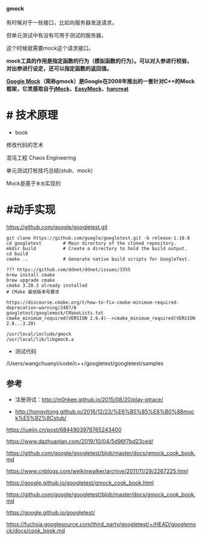 #### gmock



有时候对于一些接口，比如向服务器发送请求。

但单元测试中有没有可用于测试的服务器，

这个时候就需要mock这个请求接口。

 **mock工具的作用是指定函数的行为（模拟函数的行为）。可以对入参进行校验，对出参进行设定，还可以指定函数的返回值。**

**[Google Mock](http://code.google.com/p/googlemock/)（简称gmock）是Google在2008年推出的一套针对C++的Mock框架，它灵感取自于[jMock](http://www.jmock.org/)、[EasyMock](http://www.easymock.org/)、[harcreat](http://code.google.com/p/hamcrest/)**







#  # **技术原理**



- book

修改代码的艺术

混沌工程 Chaos Engineering



单元测试打桩技巧总结(stub、mock)

Mock是基于`多态`实现的



# #动手实现



https://github.com/google/googletest.git



```
git clone https://github.com/google/googletest.git -b release-1.10.0
cd googletest        # Main directory of the cloned repository.
mkdir build          # Create a directory to hold the build output.
cd build
cmake ..             # Generate native build scripts for GoogleTest.

??? https://github.com/ddnet/ddnet/issues/3355
brew install cmake
brew upgrade cmake 
cmake 3.20.3 already installed
# CMake 最低版本号要求

https://discourse.cmake.org/t/how-to-fix-cmake-minimum-required-deprecation-warning/2487/6
googletest/googlemock/CMakeLists.txt
cmake_minimum_required(VERSION 2.6.4)-->cmake_minimum_required(VERSION 2.8...3.20)

/usr/local/include/gmock
/usr/local/lib/libgmock.a
```





- 测试代码

/Users/wangchuanyi/code/c++/googletest/googletest/samples





## 参考

- 注册测试：http://m0nkee.github.io/2015/08/20/play-ptrace/

- http://hongyitong.github.io/2016/12/23/%E6%B5%85%E8%B0%88mock%E5%92%8Cstub/ 

https://juejin.cn/post/6844903976765243400

https://www.dazhuanlan.com/2019/10/04/5d96f7bd23ced/



https://github.com/google/googletest/blob/master/docs/gmock_cook_book.md

https://www.cnblogs.com/welkinwalker/archive/2011/11/29/2267225.html

https://google.github.io/googletest/gmock_cook_book.html

https://github.com/google/googletest/blob/master/docs/gmock_cook_book.md

https://google.github.io/googletest/



https://fuchsia.googlesource.com/third_party/googletest/+/HEAD/googlemock/docs/cook_book.md